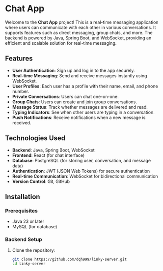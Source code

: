 # Chat App

Welcome to the **Chat App** project! This is a real-time messaging application where users can communicate with each other in various conversations. It supports features such as direct messaging, group chats, and more. The backend is powered by Java, Spring Boot, and WebSocket, providing an efficient and scalable solution for real-time messaging.

## Features

- **User Authentication**: Sign up and log in to the app securely.
- **Real-time Messaging**: Send and receive messages instantly using WebSocket.
- **User Profiles**: Each user has a profile with their name, email, and phone number.
- **Private Conversations**: Users can chat one-on-one.
- **Group Chats**: Users can create and join group conversations.
- **Message Status**: Track whether messages are delivered and read.
- **Typing Indicators**: See when other users are typing in a conversation.
- **Push Notifications**: Receive notifications when a new message is received.

## Technologies Used

- **Backend**: Java, Spring Boot, WebSocket
- **Frontend**: React (for chat interface)
- **Database**: PostgreSQL (for storing user, conversation, and message data)
- **Authentication**: JWT (JSON Web Tokens) for secure authentication
- **Real-time Communication**: WebSocket for bidirectional communication
- **Version Control**: Git, GitHub

## Installation

### Prerequisites

- Java 23 or later
- MySQL (for database)

### Backend Setup

1. Clone the repository:
   ```bash
   git clone https://github.com/dqh999/linky-server.git
   cd linky-server
